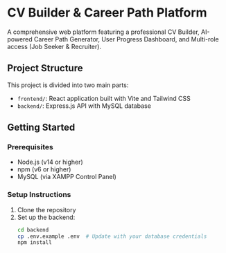 # CV Builder & Career Path Platform

A comprehensive web platform featuring a professional CV Builder, AI-powered Career Path Generator, User Progress Dashboard, and Multi-role access (Job Seeker & Recruiter).

## Project Structure

This project is divided into two main parts:

- `frontend/`: React application built with Vite and Tailwind CSS
- `backend/`: Express.js API with MySQL database

## Getting Started

### Prerequisites

- Node.js (v14 or higher)
- npm (v6 or higher)
- MySQL (via XAMPP Control Panel)

### Setup Instructions

1. Clone the repository
2. Set up the backend:
   ```bash
   cd backend
   cp .env.example .env  # Update with your database credentials
   npm install

